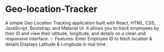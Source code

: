 # Geo-location-Tracker
A simple Geo Location Tracking application built with React, HTML, CSS, JavaScript, Bootstrap, and Material UI. It allows you to track employees by their ID and view their latitude, longitude, and details on a clean and responsive interface.  ✨ Features:  Enter Employee ID to fetch location &amp; details  Displays Latitude &amp; Longitude in real time .
